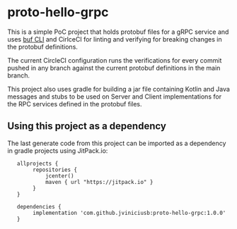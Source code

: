 # proto-hello-grpc

This is a simple PoC project that holds protobuf files for a gRPC service and uses [buf CLI](https://buf.build/product/cli/) and CirlceCI for linting and verifying for breaking changes in the protobuf definitions.

The current CircleCI configuration runs the verifications for every commit pushed in any branch against the current protobuf definitions in the main branch.

This project also uses gradle for building a jar file containing Kotlin and Java messages and stubs to be used on Server and Client implementations for the RPC services defined in the protobuf files.


## Using this project as a dependency

The last generate code from this project can be imported as a dependency in gradle projects using JitPack.io:

```
   allprojects {
        repositories {
            jcenter()
            maven { url "https://jitpack.io" }
        }
   }

   dependencies {
        implementation 'com.github.jviniciusb:proto-hello-grpc:1.0.0'
   }

```
